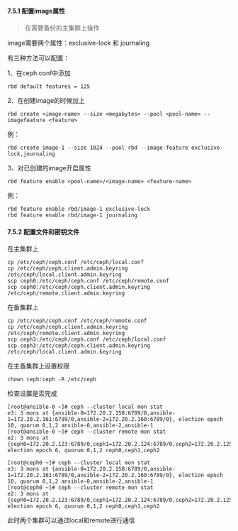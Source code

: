 #### 7.5.1 配置image属性

> 在需要备份的主集群上操作

image需要两个属性：exclusive-lock 和 journaling

有三种方法可以配置：

1、在ceph.conf中添加

```
rbd default features = 125
```

2、在创建image的时候加上

```
rbd create <image-name> --size <megabytes> --pool <pool-name> --imagefeature <feature>
```

例：

```
rbd create image-1 --size 1024 --pool rbd --image-feature exclusive-lock,journaling
```

3、对已创建的image开启属性

```
rbd feature enable <pool-name>/<image-name> <feature-name>
```

例：

```
rbd feature enable rbd/image-1 exclusive-lock
rbd feature enable rbd/image-1 journaling
```

#### 7.5.2 配置文件和密钥文件

在主集群上

```
cp /etc/ceph/ceph.conf /etc/ceph/local.conf
cp /etc/ceph/ceph.client.admin.keyring /etc/ceph/local.client.admin.keyring
scp ceph0:/etc/ceph/ceph.conf /etc/ceph/remote.conf
scp ceph0:/etc/ceph/ceph.client.admin.keyring /etc/ceph/remote.client.admin.keyring
```

在备集群上

```
cp /etc/ceph/ceph.conf /etc/ceph/remote.conf
cp /etc/ceph/ceph.client.admin.keyring /etc/ceph/remote.client.admin.keyring
scp ceph3:/etc/ceph/ceph.conf /etc/ceph/local.conf
scp ceph3:/etc/ceph/ceph.client.admin.keyring /etc/ceph/local.client.admin.keyring
```

在主备集群上设置权限

```
chown ceph:ceph -R /etc/ceph
```

检查设置是否完成

```
[root@ansible-0 ~]# ceph --cluster local mon stat
e3: 3 mons at {ansible-0=172.20.2.158:6789/0,ansible-1=172.20.2.161:6789/0,ansible-2=172.20.2.160:6789/0}, election epoch 10, quorum 0,1,2 ansible-0,ansible-2,ansible-1
[root@ansible-0 ~]# ceph --cluster remote mon stat
e2: 3 mons at {ceph0=172.20.2.123:6789/0,ceph1=172.20.2.124:6789/0,ceph2=172.20.2.125:6789/0}, election epoch 6, quorum 0,1,2 ceph0,ceph1,ceph2
```

```
[root@ceph0 ~]# ceph --cluster local mon stat
e3: 3 mons at {ansible-0=172.20.2.158:6789/0,ansible-1=172.20.2.161:6789/0,ansible-2=172.20.2.160:6789/0}, election epoch 10, quorum 0,1,2 ansible-0,ansible-2,ansible-1
[root@ceph0 ~]# ceph --cluster remote mon stat
e2: 3 mons at {ceph0=172.20.2.123:6789/0,ceph1=172.20.2.124:6789/0,ceph2=172.20.2.125:6789/0}, election epoch 6, quorum 0,1,2 ceph0,ceph1,ceph2
```

此时两个集群可以通过local和remote进行通信